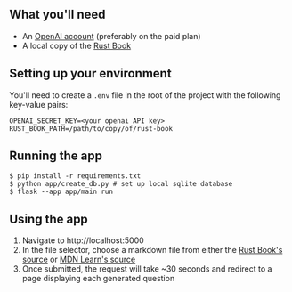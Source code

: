 ## What you'll need
 - An [OpenAI account](https://beta.openai.com/signup) (preferably on the paid plan)
 - A local copy of the [Rust Book](https://github.com/rust-lang/book)

## Setting up your environment
You'll need to create a `.env` file in the root of the project with the following key-value pairs:
```
OPENAI_SECRET_KEY=<your openai API key>
RUST_BOOK_PATH=/path/to/copy/of/rust-book
```

## Running the app
```
$ pip install -r requirements.txt
$ python app/create_db.py # set up local sqlite database
$ flask --app app/main run
```

## Using the app
 1. Navigate to http://localhost:5000
 2. In the file selector, choose a markdown file from either the [Rust Book's source](https://github.com/rust-lang/book/tree/main/src) or [MDN Learn's source](https://github.com/mdn/content/tree/main/files/en-us/learn/javascript)
 3. Once submitted, the request will take ~30 seconds and redirect to a page displaying each generated question